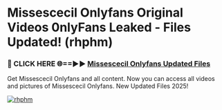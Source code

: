# Missescecil Onlyfans Original Videos 0nlyFans Leaked - Files Updated! (rhphm)

<h3>🔴 CLICK HERE 🌐==►► <a href="https://tinyurl.com/2m67pmp6" rel="nofollow">Missescecil Onlyfans Updated Files</a></h3>

Get Missescecil Onlyfans and all content. Now you can access all videos and pictures of Missescecil Onlyfans. New Updated Files 2025!

[![rhphm](https://i.imgur.com/H4QAA4z.gif)](https://tinyurl.com/2m67pmp6)